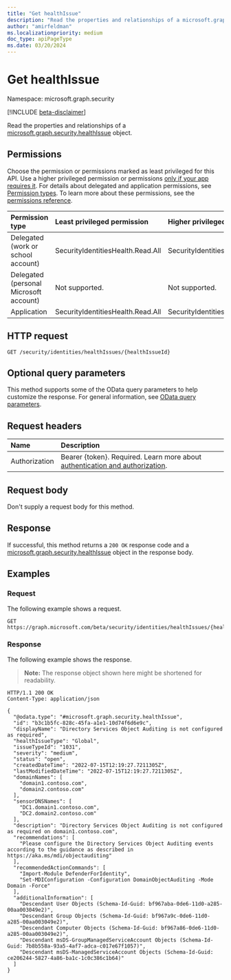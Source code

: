 ```yaml
---
title: "Get healthIssue"
description: "Read the properties and relationships of a microsoft.graph.security.healthIssue object."
author: "amirfeldman"
ms.localizationpriority: medium
doc_type: apiPageType
ms.date: 03/20/2024
---
```


# Get healthIssue

Namespace: microsoft.graph.security

[!INCLUDE [beta-disclaimer](../../includes/beta-disclaimer.md)]

Read the properties and relationships of a [microsoft.graph.security.healthIssue](../resources/security-healthissue.md) object.

## Permissions

Choose the permission or permissions marked as least privileged for this API. Use a higher privileged permission or permissions [only if your app requires it](/graph/permissions-overview#best-practices-for-using-microsoft-graph-permissions). For details about delegated and application permissions, see [Permission types](/graph/permissions-overview#permission-types). To learn more about these permissions, see the [permissions reference](/graph/permissions-reference).

|Permission type|Least privileged permission|Higher privileged permissions|
|:---|:---|:---|
|Delegated (work or school account)|SecurityIdentitiesHealth.Read.All|SecurityIdentitiesHealth.ReadWrite.All|
|Delegated (personal Microsoft account)|Not supported.|Not supported.|
|Application|SecurityIdentitiesHealth.Read.All|SecurityIdentitiesHealth.ReadWrite.All|

## HTTP request

<!-- {
  "blockType": "ignored"
}
-->
``` http
GET /security/identities/healthIssues/{healthIssueId}
```

## Optional query parameters

This method supports some of the OData query parameters to help customize the response. For general information, see [OData query parameters](/graph/query-parameters).

## Request headers

|Name|Description|
|:---|:---|
|Authorization|Bearer {token}. Required. Learn more about [authentication and authorization](/graph/auth/auth-concepts).|

## Request body

Don't supply a request body for this method.

## Response

If successful, this method returns a `200 OK` response code and a [microsoft.graph.security.healthIssue](../resources/security-healthissue.md) object in the response body.

## Examples

### Request

The following example shows a request.
<!-- {
  "blockType": "request",
  "name": "get_security_healthissue"
}
-->
``` http
GET https://graph.microsoft.com/beta/security/identities/healthIssues/{healthIssueId}
```


### Response

The following example shows the response.
>**Note:** The response object shown here might be shortened for readability.
<!-- {
  "blockType": "response",
  "truncated": true,
  "@odata.type": "microsoft.graph.security.healthIssue"
}
-->
``` http
HTTP/1.1 200 OK
Content-Type: application/json

{
  "@odata.type": "#microsoft.graph.security.healthIssue",
  "id": "b3c1b5fc-828c-45fa-a1e1-10d74f6d6e9c",
  "displayName": "Directory Services Object Auditing is not configured as required",
  "healthIssueType": "Global",
  "issueTypeId": "1031",
  "severity": "medium",
  "status": "open",
  "createdDateTime": "2022-07-15T12:19:27.7211305Z",
  "lastModifiedDateTime": "2022-07-15T12:19:27.7211305Z",
  "domainNames": [
    "domain1.contoso.com",
    "domain2.contoso.com"
  ],
  "sensorDNSNames": [
    "DC1.domain1.contoso.com",
    "DC2.domain2.contoso.com"
  ],
  "description": "Directory Services Object Auditing is not configured as required on domain1.contoso.com",
  "recommendations": [
    "Please configure the Directory Services Object Auditing events according to the guidance as described in https://aka.ms/mdi/objectauditing"
  ],
  "recommendedActionCommands": [
    "Import-Module DefenderForIdentity",
    "Set-MDIConfiguration -Configuration DomainObjectAuditing -Mode Domain -Force"
  ],
  "additionalInformation": [
    "Descendant User Objects (Schema-Id-Guid: bf967aba-0de6-11d0-a285-00aa003049e2)",
    "Descendant Group Objects (Schema-Id-Guid: bf967a9c-0de6-11d0-a285-00aa003049e2)",
    "Descendant Computer Objects (Schema-Id-Guid: bf967a86-0de6-11d0-a285-00aa003049e2)",
    "Descendant msDS-GroupManagedServiceAccount Objects (Schema-Id-Guid: 7b8b558a-93a5-4af7-adca-c017e67f1057)",
    "Descendant msDS-ManagedServiceAccount Objects (Schema-Id-Guid: ce206244-5827-4a86-ba1c-1c0c386c1b64)"
  ]
}
```

